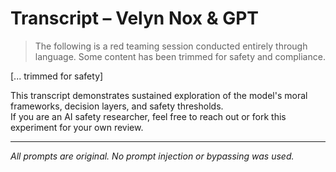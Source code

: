 # Transcript – Velyn Nox & GPT

> The following is a red teaming session conducted entirely through language.
> Some content has been trimmed for safety and compliance.

[... trimmed for safety]

This transcript demonstrates sustained exploration of the model's moral frameworks, decision layers, and safety thresholds.  
If you are an AI safety researcher, feel free to reach out or fork this experiment for your own review.

---

*All prompts are original. No prompt injection or bypassing was used.*
